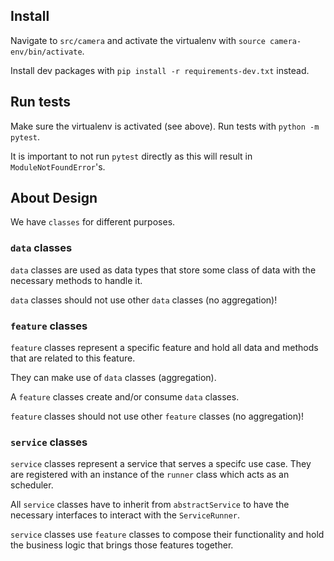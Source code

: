 ## Install

Navigate to `src/camera` and activate the virtualenv with `source camera-env/bin/activate`.

Install dev packages with `pip install -r requirements-dev.txt` instead.

## Run tests

Make sure the virtualenv is activated (see above). Run tests with `python -m pytest`.

It is important to not run `pytest` directly as this will result in `ModuleNotFoundError`'s.

## About Design

We have `classes` for different purposes.

### `data` classes

`data` classes are used as data types that store some class of data with the necessary methods to handle it.

`data` classes should not use other `data` classes (no aggregation)!

### `feature` classes

`feature` classes represent a specific feature and hold all data and methods that are related to this feature.


They can make use of `data` classes (aggregation).

A `feature` classes create and/or consume `data` classes.

`feature` classes should not use other `feature` classes (no aggregation)!

### `service` classes

`service` classes represent a service that serves a specifc use case. They are registered with an instance of the `runner` class which acts as an scheduler.

All `service` classes have to inherit from `abstractService` to have the necessary interfaces to interact with the `ServiceRunner`.

`service` classes use `feature` classes to compose their functionality and hold the business logic that brings those features together.
